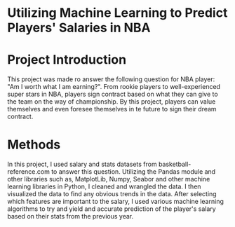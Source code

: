 # Utilizing Machine Learning to Predict Players' Salaries in NBA

# Project Introduction
  This project was made ro answer the following question for NBA player: "Am I worth what I am earning?". From rookie players to well-experienced super stars in NBA, players sign contract based on what they can give to the team on the way of championship. 
  By this project, players can value themselves and even foresee themselves in te future to sign their dream contract. 

# Methods
  In this project, I used salary and stats datasets from basketball-reference.com to answer this question. Utilizing the Pandas module and other libraries such as, MatplotLib, Numpy, Seabor and other machine learning libraries in Python, I cleaned and wrangled the data. I then visualized the data to find any obvious trends in the data. 
   After selecting which features are important to the salary, I used various machine learning algorithms to try and yield and accurate prediction of the player's salary based on their stats from the previous year.
